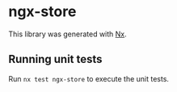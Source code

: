 # ngx-store

This library was generated with [Nx](https://nx.dev).


## Running unit tests

Run `nx test ngx-store` to execute the unit tests.

